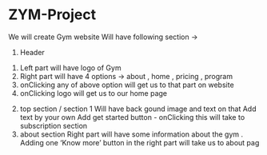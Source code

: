 # ZYM-Project

We will create Gym website
Will have following section ->
1) Header
1. Left part will have logo of Gym
2. Right part will have 4 options -> about , home , pricing , program
3. onClicking any of above option will get us to that part on website
4. onClicking logo will get us to our home page
2) top section / section 1
Will have back gound image and text on that
Add text by your own
Add get started button - onClicking this will take to subscription section
3) about section
Right part will have some information about the gym .
Adding one ‘Know more’ button in the right part will take us to about pag
